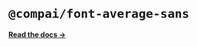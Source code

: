 # `@compai/font-average-sans`

[**Read the docs &rarr;**](https://components.ai/docs/typefaces/average-sans)
